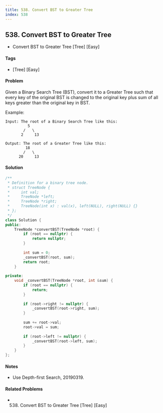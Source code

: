 ```yaml
---
title: 538. Convert BST to Greater Tree
index: 538
---
```


## 538. Convert BST to Greater Tree
- Convert BST to Greater Tree [Tree] [Easy]

#### Tags
- [Tree] [Easy]

#### Problem
Given a Binary Search Tree (BST), convert it to a Greater Tree such that every key of the original BST is changed to the original key plus sum of all keys greater than the original key in BST.

Example:

    Input: The root of a Binary Search Tree like this:
              5
            /   \
           2     13

    Output: The root of a Greater Tree like this:
             18
            /   \
          20     13

#### Solution
``` C++
/**
 * Definition for a binary tree node.
 * struct TreeNode {
 *     int val;
 *     TreeNode *left;
 *     TreeNode *right;
 *     TreeNode(int x) : val(x), left(NULL), right(NULL) {}
 * };
 */
class Solution {
public:
    TreeNode *convertBST(TreeNode *root) {
        if (root == nullptr) {
            return nullptr;
        }
        
        int sum = 0;
        _convertBST(root, sum);
        return root;
    }
    
private:
    void _convertBST(TreeNode *root, int &sum) {
        if (root == nullptr) {
            return;
        }
        
        if (root->right != nullptr) {
            _convertBST(root->right, sum);
        }
        
        sum += root->val;
        root->val = sum;
        
        if (root->left != nullptr) {
            _convertBST(root->left, sum);
        }
    }
};
```

#### Notes
- Use Depth-first Search, 20190319.

#### Related Problems
- 538. Convert BST to Greater Tree [Tree] [Easy]
